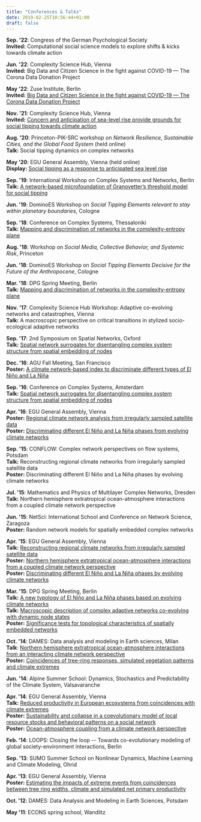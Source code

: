 ```yaml
---
title: "Conferences & Talks"
date: 2019-02-25T10:56:44+01:00
draft: false
---
```


**Sep. '22**: Congress of the German Psychological Society\
**Invited:** Computational social science models to explore shifts & kicks towards climate action

**Jun. '22**: Complexity Science Hub, Vienna\
**Invited:** Big Data and Citizen Science in the fight against COVID-19 — The Corona Data Donation Project

**May '22**: Zuse Institute, Berlin\
**Invited:** [Big Data and Citizen Science in the fight against COVID-19 — The Corona Data Donation Project](https://www.mi.fu-berlin.de/changesplus/abstract-marc2.html)

**Nov. '21**: Complexity Science Hub, Vienna\
**Invited:** [Concern and anticipation of sea-level rise provide grounds for social tipping towards climate action](https://www.csh.ac.at/event/csh-talk-keith-smith-marc-wiedermann-concern-and-anticipation-of-sealevel-rise-ground-for-social-tipping-towards-climate-action/)

**Aug. '20**: Princeton-PIK-SRC workshop on *Network Resilience, Sustainable
Cities, and the Global Food System* (held online)\
**Talk:** Social tipping dynamics on complex networks

**May '20**: EGU General Assembly, Vienna (held online)\
**Display:** [Social tipping as a response to anticipated sea level rise](https://meetingorganizer.copernicus.org/EGU2020/EGU2020-19561.html)

**Sep. '19**: 
International Workshop on Complex Systems and Networks, Berlin\
**Talk:** [A network-based microfoundation of Granovetter’s threshold model for social tipping](https://www.physics.hu-berlin.de/en/iwcsn/program)

**Jun. '19**: DominoES Workshop on *Social Tipping Elements
relevant to stay within planetary boundaries*, Cologne

**Sep. '18**: Conference on Complex Systems, Thessaloniki\
**Talk:** [Mapping and discrimination of networks in the complexity-entropy plane](http://ccs2018.web.auth.gr/mapping-and-discrimination-networks-complexity-entropy-plane)

**Aug. '18**: Workshop on *Social Media, Collective Behavior, and Systemic Risk*,
Princeton

**Jun. '18**: DominoES Workshop on *Social Tipping Elements Decisive for the
Future of the Anthropocene*, Cologne

**Mar. '18**: DPG Spring Meeting, Berlin\
**Talk:** [Mapping and discrimination of networks in the complexity-entropy plane](https://www.dpg-verhandlungen.de/year/2018/conference/berlin/part/dy/session/51/contribution/1)

**Nov. '17**: Complexity Science Hub Workshop: Adaptive co-evolving networks and
catastrophes, Vienna\
**Talk:** A macroscopic perspective on critical transitions in stylized
  socio-ecological adaptive networks

**Sep. '17**: 2nd Symposium on Spatial Networks, Oxford\
**Talk:** [Spatial network surrogates for disentangling complex system structure from
  spatial embedding of nodes](http://www.eng.ox.ac.uk/sen/events2017.html)

**Dec. '16**: AGU Fall Meeting, San Francisco\
**Poster:** [A climate network-based index to discriminate different types of El Niño and
  La Niña](https://agu.confex.com/agu/fm16/meetingapp.cgi/Paper/177269)

**Sep. '16**: Conference on Complex Systems, Amsterdam\
**Talk:** [Spatial network surrogates for disentangling complex system structure from
  spatial embedding of nodes](http://schedule.ccs2016.org/pages/P1.html)

**Apr. '16**: EGU General Assembly, Vienna\
**Poster:** [Regional climate network analysis from irregularly sampled satellite
  data](http://meetingorganizer.copernicus.org/EGU2016/EGU2016-7639.pdf)\
**Poster:** [Discriminating different El Niño and La Niña phases from evolving climate
  networks](http://meetingorganizer.copernicus.org/EGU2016/EGU2016-7452.pdf)

**Sep. '15**: CONFLOW: Complex network perspectives on flow systems, Potsdam\
**Talk:** Reconstructing regional climate networks from irregularly sampled satellite
  data\
**Poster:** Discriminating different El Niño and La Niña phases by evolving climate
  networks

**Jul. '15**: Mathematics and Physics of Multilayer Complex Networks, Dresden\
**Talk:** Northern hemisphere extratropical ocean-atmosphere interactions from a
  coupled climate network perspective

**Jun. '15**: NetSci: International School and Conference on Network Science,
Zaragoza\
**Poster:** Random network models for spatially embedded complex networks

**Apr. '15**: EGU General Assembly, Vienna\
**Talk:** [Reconstructing regional climate networks from irregularly sampled satellite
  data](http://meetingorganizer.copernicus.org/EGU2015/EGU2015-9123-2.pdf)\
**Poster:** [Northern hemisphere extratropical ocean-atmosphere interactions from a
  coupled climate network
perspective](http://meetingorganizer.copernicus.org/EGU2015/EGU2015-6513-2.pdf)\
**Poster:** [Discriminating different El Niño and La Niña phases by evolving climate
  networks](http://meetingorganizer.copernicus.org/EGU2015/EGU2015-10663-1.pdf)

**Mar. '15**: DPG Spring Meeting, Berlin\
**Talk:** [A new typology of El Niño and La Niña phases based on evolving climate
  networks](http://www.dpg-verhandlungen.de/year/2015/conference/berlin/part/dy/session/17/contribution/7?lang=en)\
**Talk:** [Macroscopic description of complex adaptive networks co-evolving with dynamic
  node states](http://www.dpg-verhandlungen.de/year/2015/conference/berlin/part/soe/session/23/contribution/3?lang=en)\
**Poster:** [Significance tests for topological characteristics of spatially embedded
  networks](http://www.dpg-verhandlungen.de/year/2015/conference/berlin/part/dy/session/59/contribution/4?lang=en)

**Oct. '14**: DAMES: Data analysis and modeling in Earth sciences, Milan\
**Talk**: [Northern hemisphere extratropical ocean-atmosphere interactions from an
  interacting climate network
perspective](http://dames.pik-potsdam.de/program.pdf)\
**Poster:** [Coincidences of tree-ring responses, simulated vegetation patterns and
  climate extremes](http://dames.pik-potsdam.de/program.pdf)

**Jun. '14**: Alpine Summer School: Dynamics, Stochastics and Predictability of
the Climate System, Valsavaranche

**Apr. '14**: EGU General Assembly, Vienna\
**Talk:** [Reduced productivity in European ecosystems from coincidences with climate
  extremes](http://meetingorganizer.copernicus.org/EGU2014/EGU2014-13363.pdf)\
**Poster:** [Sustainability and collapse in a coevolutionary model of local resource
  stocks and behavioral patterns on a social
network](http://meetingorganizer.copernicus.org/EGU2014/EGU2014-12054.pdf)\
**Poster:** [Ocean-atmosphere coupling from a climate network
  perspective](http://meetingorganizer.copernicus.org/EGU2014/EGU2014-11900.pdf)

**Feb. '14**: LOOPS: Closing the loop -- Towards co-evolutionary
modeling of global society-environment interactions, Berlin

**Sep. '13**: SUMO Summer School on Nonlinear Dynamics, Machine Learning and Climate
Modeling, Ohrid

**Apr. '13**: EGU General Assembly, Vienna\
**Poster:** [Estimating the impacts of extreme events from coincidences between tree ring
  widths, climate and simulated net primary
productivity](http://meetingorganizer.copernicus.org/EGU2013/EGU2013-12754.pdf)

**Oct. '12**: DAMES: Data Analysis and Modeling in Earth Sciences, Potsdam

**May '11**: ECONS spring school, Wandlitz
